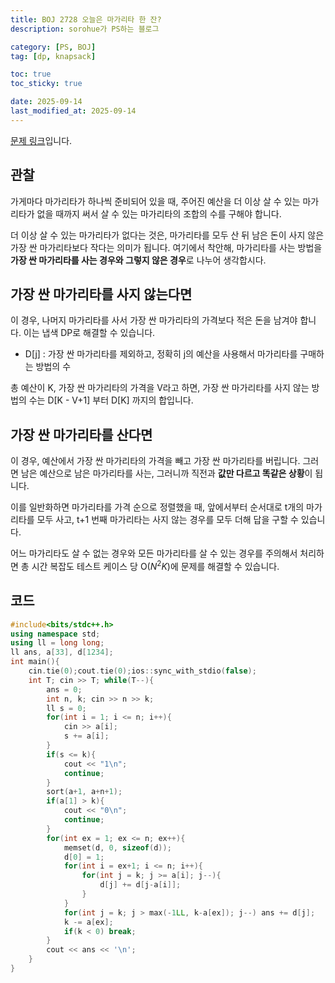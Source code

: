 ```yaml
---
title: BOJ 2728 오늘은 마가리타 한 잔?
description: sorohue가 PS하는 블로그

category: [PS, BOJ]
tag: [dp, knapsack]

toc: true
toc_sticky: true

date: 2025-09-14
last_modified_at: 2025-09-14
---
```


[문제 링크](http://boj.kr/2728)입니다.

## 관찰

가게마다 마가리타가 하나씩 준비되어 있을 때, 주어진 예산을 더 이상 살 수 있는 마가리타가 없을 때까지 써서 살 수 있는 마가리타의 조합의 수를 구해야 합니다.

더 이상 살 수 있는 마가리타가 없다는 것은, 마가리타를 모두 산 뒤 남은 돈이 사지 않은 가장 싼 마가리타보다 작다는 의미가 됩니다. 여기에서 착안해, 마가리타를 사는 방법을 **가장 싼 마가리타를 사는 경우와 그렇지 않은 경우**로 나누어 생각합시다.

## 가장 싼 마가리타를 사지 않는다면

이 경우, 나머지 마가리타를 사서 가장 싼 마가리타의 가격보다 적은 돈을 남겨야 합니다. 이는 냅색 DP로 해결할 수 있습니다.

- D[j] : 가장 싼 마가리타를 제외하고, 정확히 j의 예산을 사용해서 마가리타를 구매하는 방법의 수

총 예산이 K, 가장 싼 마가리타의 가격을 V라고 하면, 가장 싼 마가리타를 사지 않는 방법의 수는 D[K - V+1] 부터 D[K] 까지의 합입니다.

## 가장 싼 마가리타를 산다면

이 경우, 예산에서 가장 싼 마가리타의 가격을 빼고 가장 싼 마가리타를 버립니다. 그러면 남은 예산으로 남은 마가리타를 사는, 그러니까 직전과 **값만 다르고 똑같은 상황**이 됩니다.

이를 일반화하면 마가리타를 가격 순으로 정렬했을 때, 앞에서부터 순서대로 t개의 마가리타를 모두 사고, t+1 번째 마가리타는 사지 않는 경우를 모두 더해 답을 구할 수 있습니다.

어느 마가리타도 살 수 없는 경우와 모든 마가리타를 살 수 있는 경우를 주의해서 처리하면 총 시간 복잡도 테스트 케이스 당 $\mathrm{O}(N^2K)$에 문제를 해결할 수 있습니다.

## 코드

```cpp
#include<bits/stdc++.h>
using namespace std;
using ll = long long;
ll ans, a[33], d[1234];
int main(){
	cin.tie(0);cout.tie(0);ios::sync_with_stdio(false);
	int T; cin >> T; while(T--){
		ans = 0;
		int n, k; cin >> n >> k;
		ll s = 0;
		for(int i = 1; i <= n; i++){
			cin >> a[i];
			s += a[i];
		}
		if(s <= k){
			cout << "1\n";
			continue;
		}
		sort(a+1, a+n+1);
		if(a[1] > k){
			cout << "0\n";
			continue;
		}
		for(int ex = 1; ex <= n; ex++){
			memset(d, 0, sizeof(d));
			d[0] = 1;
			for(int i = ex+1; i <= n; i++){
				for(int j = k; j >= a[i]; j--){
					d[j] += d[j-a[i]];
				}
			}
			for(int j = k; j > max(-1LL, k-a[ex]); j--) ans += d[j];
			k -= a[ex];
			if(k < 0) break;
		}
		cout << ans << '\n';
	}
}
```